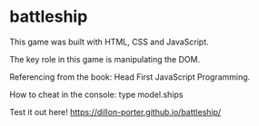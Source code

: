 # battleship
This game was built with HTML, CSS and JavaScript.

The key role in this game is manipulating the DOM.

Referencing from the book: Head First JavaScript Programming.

How to cheat in the console: type model.ships

Test it out here! https://dillon-porter.github.io/battleship/
